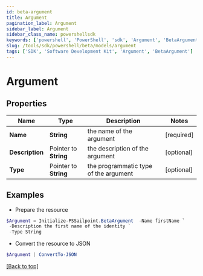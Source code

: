 ```yaml
---
id: beta-argument
title: Argument
pagination_label: Argument
sidebar_label: Argument
sidebar_class_name: powershellsdk
keywords: ['powershell', 'PowerShell', 'sdk', 'Argument', 'BetaArgument'] 
slug: /tools/sdk/powershell/beta/models/argument
tags: ['SDK', 'Software Development Kit', 'Argument', 'BetaArgument']
---
```



# Argument

## Properties

Name | Type | Description | Notes
------------ | ------------- | ------------- | -------------
**Name** |  **String** | the name of the argument | [required]
**Description** |  Pointer to **String** | the description of the argument | [optional] 
**Type** |  Pointer to **String** | the programmatic type of the argument | [optional] 

## Examples

- Prepare the resource
```powershell
$Argument = Initialize-PSSailpoint.BetaArgument  -Name firstName `
 -Description the first name of the identity `
 -Type String
```

- Convert the resource to JSON
```powershell
$Argument | ConvertTo-JSON
```


[[Back to top]](#) 

